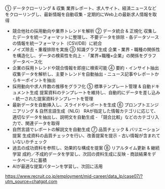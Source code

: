 ① データクローリング & 収集	業界レポート、求人サイト、経済ニュースなどをクローリングし、最新情報を自動収集	- 定期的にWeb上の最新求人情報を取得
- 競合他社の採用動向や業界トレンドを解析
② データ統合 & 正規化	収集したデータを統一フォーマットに整理し、不要データを排除	- 各データソースの情報を統一フォーマット（CSV/DB）に統合
- ノイズ除去・重複排除を実施
③ 知識グラフ生成	企業・業界・職種の関係性を構造化し、データの検索性を向上	- 「業界×職種×企業」の関係をグラフデータベース化
- 企業の採用トレンドや競合情報を即座に検索可能
④ 要約・インサイト抽出	収集データを解析し、主要トレンドを自動抽出	- ニュース記事やレポートからキーポイントを抽出
- 採用動向や求人件数の推移をグラフ化
⑤ 標準テンプレート管理 & 自動ドキュメント生成	提案資料のテンプレートを維持し、自動的にデータを差し込み	- 統一された提案資料テンプレートを管理
- 最新データを自動挿入し、スライドやレポートを生成
⑥ プロンプトエンジニアリング & 自然言語生成（NLG）	RAが指定した情報カテゴリに応じて、適切なデータを抽出し、説明文を自動生成	- 「競合比較」などのカテゴリ入力で、関連データを取得
- 自然言語でレポートの解説文を自動生成
⑦ 品質チェック & バリエーション提案	生成資料の品質チェックを行い、改善提案を提示	- 古い情報が含まれていないかチェック
- 過去の成功資料を参照し、効果的な構成を提案
⑧ リアルタイム更新 & 継続学習	成約／不成約データを学習し、次回の資料生成に反映	- 商談結果をデータベースに蓄積
- AIが最適な提案パターンを学習し、次回に活用

https://www.recruit.co.jp/employment/mid-career/data_lp/case07/?utm_source=chatgpt.com
